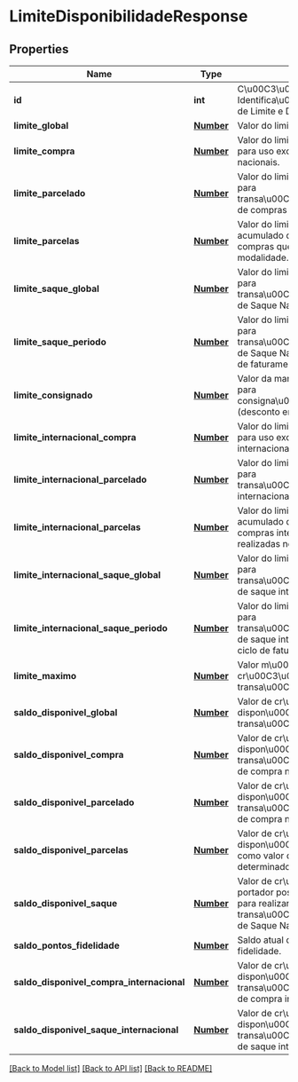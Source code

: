 # LimiteDisponibilidadeResponse

## Properties
Name | Type | Description | Notes
------------ | ------------- | ------------- | -------------
**id** | **int** | C\u00C3\u00B3digo de Identifica\u00C3\u00A7\u00C3\u00A3o de Limite e Disponibilidade (id). | [optional] 
**limite_global** | [**Number**](Number.md) | Valor do limite de cr\u00C3\u00A9dito. | [optional] 
**limite_compra** | [**Number**](Number.md) | Valor do limite de cr\u00C3\u00A9dito para uso exclusivo em compras nacionais. | [optional] 
**limite_parcelado** | [**Number**](Number.md) | Valor do limite de cr\u00C3\u00A9dito para transa\u00C3\u00A7\u00C3\u00B5es de compras parceladas. | [optional] 
**limite_parcelas** | [**Number**](Number.md) | Valor do limite de cr\u00C3\u00A9dito acumulado da soma das parcelas das compras que forem realizadas nesta modalidade. | [optional] 
**limite_saque_global** | [**Number**](Number.md) | Valor do limite de cr\u00C3\u00A9dito para transa\u00C3\u00A7\u00C3\u00B5es de Saque Nacional. | [optional] 
**limite_saque_periodo** | [**Number**](Number.md) | Valor do limite de cr\u00C3\u00A9dito para transa\u00C3\u00A7\u00C3\u00B5es de Saque Nacional dentro de cada ciclo de faturamento. | [optional] 
**limite_consignado** | [**Number**](Number.md) | Valor da margem de cr\u00C3\u00A9dito para consigna\u00C3\u00A7\u00C3\u00B5es (desconto em folha). | [optional] 
**limite_internacional_compra** | [**Number**](Number.md) | Valor do limite de cr\u00C3\u00A9dito para uso exclusivo em compras internacionais. | [optional] 
**limite_internacional_parcelado** | [**Number**](Number.md) | Valor do limite de cr\u00C3\u00A9dito para transa\u00C3\u00A7\u00C3\u00B5es internacionais de compras parceladas. | [optional] 
**limite_internacional_parcelas** | [**Number**](Number.md) | Valor do limite de cr\u00C3\u00A9dito acumulado da soma das parcelas das compras internacionais que forem realizadas nesta modalidade. | [optional] 
**limite_internacional_saque_global** | [**Number**](Number.md) | Valor do limite de cr\u00C3\u00A9dito para transa\u00C3\u00A7\u00C3\u00B5es de saque internacional. | [optional] 
**limite_internacional_saque_periodo** | [**Number**](Number.md) | Valor do limite de cr\u00C3\u00A9dito para transa\u00C3\u00A7\u00C3\u00B5es de saque internacional dentro de cada ciclo de faturamento. | [optional] 
**limite_maximo** | [**Number**](Number.md) | Valor m\u00C3\u00A1ximo do limite de cr\u00C3\u00A9dito para realizar transa\u00C3\u00A7\u00C3\u00B5es. | [optional] 
**saldo_disponivel_global** | [**Number**](Number.md) | Valor de cr\u00C3\u00A9dito dispon\u00C3\u00ADvel para transa\u00C3\u00A7\u00C3\u00B5es. | [optional] 
**saldo_disponivel_compra** | [**Number**](Number.md) | Valor de cr\u00C3\u00A9dito dispon\u00C3\u00ADvel para transa\u00C3\u00A7\u00C3\u00B5es de compra nacional. | [optional] 
**saldo_disponivel_parcelado** | [**Number**](Number.md) | Valor de cr\u00C3\u00A9dito dispon\u00C3\u00ADvel para transa\u00C3\u00A7\u00C3\u00B5es de compra nacional parcelada. | [optional] 
**saldo_disponivel_parcelas** | [**Number**](Number.md) | Valor de cr\u00C3\u00A9dito dispon\u00C3\u00ADvel para utilizar como valor de parcelas Nacionais em um determinado ciclo de faturamento. | [optional] 
**saldo_disponivel_saque** | [**Number**](Number.md) | Valor de cr\u00C3\u00A9dito que o portador possui dispon\u00C3\u00ADvel para realizar transa\u00C3\u00A7\u00C3\u00B5es de Saque Nacional. | [optional] 
**saldo_pontos_fidelidade** | [**Number**](Number.md) | Saldo atual de pontos do programa de fidelidade. | [optional] 
**saldo_disponivel_compra_internacional** | [**Number**](Number.md) | Valor de cr\u00C3\u00A9dito dispon\u00C3\u00ADvel para transa\u00C3\u00A7\u00C3\u00B5es de compra internacional. | [optional] 
**saldo_disponivel_saque_internacional** | [**Number**](Number.md) | Valor de cr\u00C3\u00A9dito dispon\u00C3\u00ADvel para transa\u00C3\u00A7\u00C3\u00B5es de saque internacional. | [optional] 

[[Back to Model list]](../README.md#documentation-for-models) [[Back to API list]](../README.md#documentation-for-api-endpoints) [[Back to README]](../README.md)


